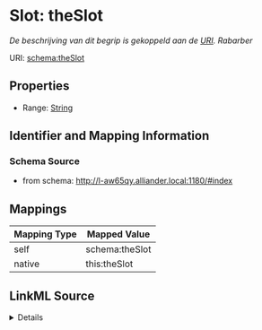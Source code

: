

# Slot: theSlot


_De beschrijving van dit begrip is gekoppeld aan de [URI](https://dbpediaorg/page/Uniform_Resource_Identifier). Rabarber_



URI: [schema:theSlot](http://schema.org/theSlot)



<!-- no inheritance hierarchy -->








## Properties

* Range: [String](String.md)





## Identifier and Mapping Information







### Schema Source


* from schema: http://l-aw65qy.alliander.local:1180/#index




## Mappings

| Mapping Type | Mapped Value |
| ---  | ---  |
| self | schema:theSlot |
| native | this:theSlot |




## LinkML Source

<details>
```yaml
name: theSlot
description: De beschrijving van dit begrip is gekoppeld aan de [URI](https://dbpediaorg/page/Uniform_Resource_Identifier).
  Rabarber
from_schema: http://l-aw65qy.alliander.local:1180/#index
rank: 1000
slot_uri: schema:theSlot
alias: theSlot
range: string

```
</details>